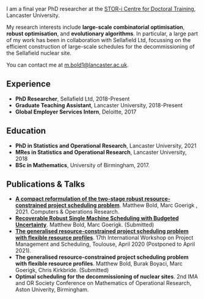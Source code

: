 I am a final year PhD researcher at the [STOR-i Centre for Doctoral Training](https://www.lancaster.ac.uk/stor-i/), Lancaster University.

My research interests include **large-scale combinatorial optimisation**, **robust optimisation**, and **evolutionary algorithms**. In particular, a large part of my work has been in collaboration with Sellafield Ltd, focussing on the efficient construction of large-scale schedules for the decommissioning of the Sellafield nuclear site. 

You can contact me at m.bold1@lancaster.ac.uk.

## Experience
- **PhD Researcher**, Sellafield Ltd, 2018-Present
- **Graduate Teaching Assistant**, Lancaster University, 2018-Present
- **Global Employer Services Intern**, Deloitte, 2017

## Education
- **PhD in Statistics and Operational Research**, Lancaster University, 2021
- **MRes in Statistics and Operational Research**, Lancaster University, 2018
- **BSc in Mathematics**, University of Birmingham, 2017.

## Publications & Talks
- [**A compact reformulation of the two-stage robust resource-constrained project scheduling problem**](https://www.sciencedirect.com/science/article/pii/S0305054821000241). Matthew Bold, Marc Goerigk , 2021. Computers & Operations Research.
- [**Recoverable Robust Single Machine Scheduling with Budgeted Uncertainty**](https://arxiv.org/abs/2011.06284). Matthew Bold, Marc Goerigk. (Submitted)
- [**The generalised resource-constrained project scheduling problem with flexible resource profiles**](https://pms2020.sciencesconf.org/resource/page/id/13). 17th International Workshop on Project Management and Scheduling, Toulouse, April 2020 (Postponed to April 2021).
- **The generalised resource-constrained project scheduling problem with flexible resource profiles**. Matthew Bold, Burak Boyaci, Marc Goerigk, Chris Kirkbride. (Submitted)
- **Optimal scheduling for the decommissioning of nuclear sites**. 2nd IMA and OR Society Conference on Mathematics of Operational Research, Aston Univerity, Birmingham.

